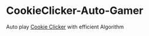 # CookieClicker-Auto-Gamer
Auto play [Cookie Clicker](https://orteil.dashnet.org/cookieclicker/) with efficient Algorithm

